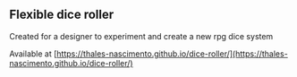 ## Flexible dice roller
Created for a designer to experiment and create a new rpg dice system

Available at [https://thales-nascimento.github.io/dice-roller/](https://thales-nascimento.github.io/dice-roller/)
